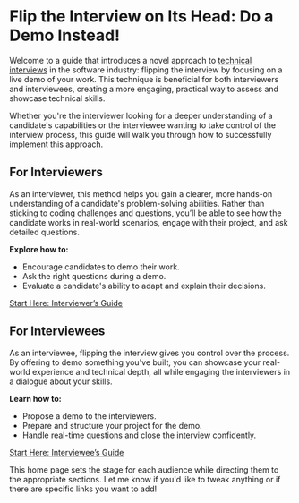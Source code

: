 # Flip the Interview on Its Head: Do a Demo Instead!

Welcome to a guide that introduces a novel approach to [technical interviews](https://en.wikipedia.org/wiki/Coding_interview) in the software industry: flipping the interview by focusing on a live demo of your work. This technique is beneficial for both interviewers and interviewees, creating a more engaging, practical way to assess and showcase technical skills.

Whether you're the interviewer looking for a deeper understanding of a candidate's capabilities or the interviewee wanting to take control of the interview process, this guide will walk you through how to successfully implement this approach.

## For Interviewers

As an interviewer, this method helps you gain a clearer, more hands-on understanding of a candidate's problem-solving abilities. Rather than sticking to coding challenges and questions, you’ll be able to see how the candidate works in real-world scenarios, engage with their project, and ask detailed questions.

**Explore how to:**

- Encourage candidates to demo their work.
- Ask the right questions during a demo.
- Evaluate a candidate's ability to adapt and explain their decisions.

[Start Here: Interviewer’s Guide](/interviewer)

## For Interviewees

As an interviewee, flipping the interview gives you control over the process. By offering to demo something you've built, you can showcase your real-world experience and technical depth, all while engaging the interviewers in a dialogue about your skills.

**Learn how to:**

- Propose a demo to the interviewers.
- Prepare and structure your project for the demo.
- Handle real-time questions and close the interview confidently.

[Start Here: Interviewee’s Guide](/interviewee)

This home page sets the stage for each audience while directing them to the appropriate sections. Let me know if you'd like to tweak anything or if there are specific links you want to add!
